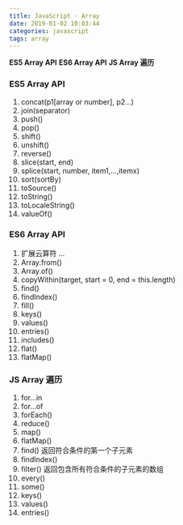 ```yaml
---
title: JavaScript · Array
date: 2019-01-02 10:03:44
categories: javascript
tags: array
---
```


**ES5 Array API**
**ES6 Array API**
**JS Array 遍历**

<!-- more -->

### ES5 Array API
1. concat(p1[array or number], p2...)
2. join(separator)
3. push()
4. pop()
5. shift()
6. unshift()
7. reverse()
8. slice(start, end)
9. splice(start, number, item1,...,itemx)
10. sort(sortBy)
11. toSource()
12. toString()
13. toLocaleString()
14. valueOf()

### ES6 Array API
1. 扩展云算符 ...
2. Array.from()
3. Array.of()
4. copyWithin(target, start = 0, end = this.length)
5. find()
6. findIndex()
7. fill()
8. keys()
9. values()
10. entries()
11. includes()
12. flat()
13. flatMap()

### JS Array 遍历
1. for...in
2. for...of
3. forEach()
4. reduce()
5. map()
6. flatMap()
7. find() 返回符合条件的第一个子元素
8. findIndex()
9. filter() 返回包含所有符合条件的子元素的数组
10. every()
11. some()
12. keys()
13. values()
14. entries()
